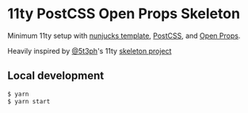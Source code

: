 # 11ty PostCSS Open Props Skeleton

Minimum 11ty setup with [nunjucks
template](https://mozilla.github.io/nunjucks/), [PostCSS](https://postcss.org/),
and [Open Props](https://open-props.style/).

Heavily inspired by [@5t3ph](https://twitter.com/5t3ph)'s 11ty [skeleton project](https://github.com/5t3ph/11ty-sass-skeleton)

## Local development

```bash
$ yarn
$ yarn start
```
